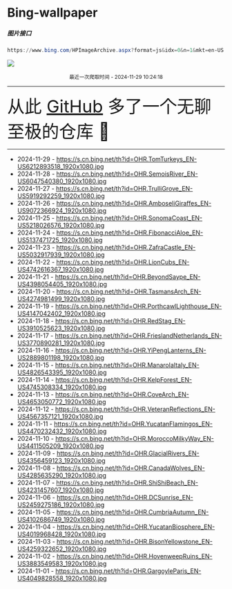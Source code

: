 # Bing-wallpaper

##### 图片接口

```powershell
https://www.bing.com/HPImageArchive.aspx?format=js&idx=0&n=1&mkt=en-US
```

 ![](https://s.cn.bing.net/th?id=OHR.TomTurkeys_EN-US6212893518_1920x1080.jpg)

<p align='center' >
    <small>
        最近一次爬取时间 - 2024-11-29 10:24:18
    </small>
    <br>
    <hr>
    <font size=7>
        <small>
           从此 <a href='https://github.com/'>GitHub</a> 多了一个无聊至极的仓库  🍳
        </small>
    </font>
    <hr>
</p>


- 2024-11-29 - https://s.cn.bing.net/th?id=OHR.TomTurkeys_EN-US6212893518_1920x1080.jpg 
- 2024-11-28 - https://s.cn.bing.net/th?id=OHR.SemoisRiver_EN-US6047540380_1920x1080.jpg 
- 2024-11-27 - https://s.cn.bing.net/th?id=OHR.TrulliGrove_EN-US5919292259_1920x1080.jpg 
- 2024-11-26 - https://s.cn.bing.net/th?id=OHR.AmboseliGiraffes_EN-US9072366924_1920x1080.jpg 
- 2024-11-25 - https://s.cn.bing.net/th?id=OHR.SonomaCoast_EN-US5218026576_1920x1080.jpg 
- 2024-11-24 - https://s.cn.bing.net/th?id=OHR.FibonacciAloe_EN-US5137471725_1920x1080.jpg 
- 2024-11-23 - https://s.cn.bing.net/th?id=OHR.ZafraCastle_EN-US5032917939_1920x1080.jpg 
- 2024-11-22 - https://s.cn.bing.net/th?id=OHR.LionCubs_EN-US4742616367_1920x1080.jpg 
- 2024-11-21 - https://s.cn.bing.net/th?id=OHR.BeyondSaype_EN-US4398054405_1920x1080.jpg 
- 2024-11-20 - https://s.cn.bing.net/th?id=OHR.TasmansArch_EN-US4274981499_1920x1080.jpg 
- 2024-11-19 - https://s.cn.bing.net/th?id=OHR.PorthcawlLighthouse_EN-US4147042402_1920x1080.jpg 
- 2024-11-18 - https://s.cn.bing.net/th?id=OHR.RedStag_EN-US3910525623_1920x1080.jpg 
- 2024-11-17 - https://s.cn.bing.net/th?id=OHR.FrieslandNetherlands_EN-US3770890281_1920x1080.jpg 
- 2024-11-16 - https://s.cn.bing.net/th?id=OHR.YiPengLanterns_EN-US2889801198_1920x1080.jpg 
- 2024-11-15 - https://s.cn.bing.net/th?id=OHR.ManarolaItaly_EN-US4826543395_1920x1080.jpg 
- 2024-11-14 - https://s.cn.bing.net/th?id=OHR.KelpForest_EN-US4745308334_1920x1080.jpg 
- 2024-11-13 - https://s.cn.bing.net/th?id=OHR.CoveArch_EN-US4653050772_1920x1080.jpg 
- 2024-11-12 - https://s.cn.bing.net/th?id=OHR.VeteranReflections_EN-US4567357121_1920x1080.jpg 
- 2024-11-11 - https://s.cn.bing.net/th?id=OHR.YucatanFlamingos_EN-US4470232432_1920x1080.jpg 
- 2024-11-10 - https://s.cn.bing.net/th?id=OHR.MoroccoMilkyWay_EN-US4411505209_1920x1080.jpg 
- 2024-11-09 - https://s.cn.bing.net/th?id=OHR.GlacialRivers_EN-US4356459123_1920x1080.jpg 
- 2024-11-08 - https://s.cn.bing.net/th?id=OHR.CanadaWolves_EN-US4285635290_1920x1080.jpg 
- 2024-11-07 - https://s.cn.bing.net/th?id=OHR.ShiShiBeach_EN-US4231457607_1920x1080.jpg 
- 2024-11-06 - https://s.cn.bing.net/th?id=OHR.DCSunrise_EN-US2459275186_1920x1080.jpg 
- 2024-11-05 - https://s.cn.bing.net/th?id=OHR.CumbriaAutumn_EN-US4102686749_1920x1080.jpg 
- 2024-11-04 - https://s.cn.bing.net/th?id=OHR.YucatanBiosphere_EN-US4019968428_1920x1080.jpg 
- 2024-11-03 - https://s.cn.bing.net/th?id=OHR.BisonYellowstone_EN-US4259322652_1920x1080.jpg 
- 2024-11-02 - https://s.cn.bing.net/th?id=OHR.HovenweepRuins_EN-US3883549583_1920x1080.jpg 
- 2024-11-01 - https://s.cn.bing.net/th?id=OHR.GargoyleParis_EN-US4049828558_1920x1080.jpg 
